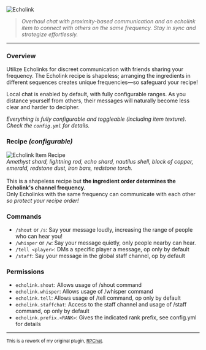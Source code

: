 ![Echolink](https://i.imgur.com/JxlbNpv.png "Echolink")

> <em>Overhaul chat with proximity-based communication and an echolink item to connect with others on the same frequency. Stay in sync and strategize effortlessly.</em>
---
### Overview
Utilize Echolinks for discreet communication with friends sharing your frequency. The Echolink recipe is shapeless; arranging the ingredients in different sequences creates unique frequencies—so safeguard your recipe!

Local chat is enabled by default, with fully configurable ranges. As you distance yourself from others, their messages will naturally become less clear and harder to decipher.

<em>Everything is fully configurable and toggleable (including item texture). Check the ``config.yml`` for details.</em>

### Recipe <em>(configurable)</em>
![Echolink Item Recipe](https://i.imgur.com/begI2FO.jpg "Echolink Item Recipe")
<br />
<em>Amethyst shard, lightning rod, echo shard, nautilus shell, block of copper, emerald, redstone dust, iron bars, redstone torch.</em>
<br />
<br />
This is a shapeless recipe but <b>the ingredient order determines the Echolink's channel frequency.</b>
<br />
Only Echolinks with the same frequency can communicate with each other <em>so protect your recipe order!</em> 

### Commands
 - ``/shout`` or ``/s``: Say your message loudly, increasing the range of people who can hear you!
 - ``/whisper`` or ``/w``: Say your message quietly, only people nearby can hear.
 - ``/tell <player>``: DMs a specific player a message, op only by default
 - ``/staff``: Say your message in the global staff channel, op by default

### Permissions

 - ``echolink.shout``: Allows usage of /shout command
 - ``echolink.whisper``: Allows usage of /whisper command
 - ``echolink.tell``: Allows usage of /tell command, op only by default
 - ``echolink.staffchat``: Access to the staff channel and usage of /staff command, op only by default
 - ``echolink.prefix.<RANK>``: Gives the indicated rank prefix, see config.yml for details

---
<sup>This is a rework of my original plugin, [RPChat](https://github.com/Quzzar/Minecraft-Plugins/tree/main).</sup>
